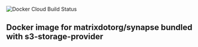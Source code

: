 ![Docker Cloud Build Status](https://img.shields.io/docker/cloud/build/croissong/matrix-synapse-s3-storage.svg)

## Docker image for matrixdotorg/synapse bundled with s3-storage-provider
